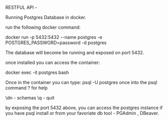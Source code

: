 RESTFUL API - 

Running Postgres Database in docker.

run the following docker command:

docker run -p 5432:5432 --name postgres -e POSTGRES_PASSWORD=password -d postgres

The database will become be running and exposed on port 5432.


once installed you can access the container:

docker exec -it postgres bash

Once in the container you can type: psql -U postgres
once into the psql command \? for help

\dn - schemas
\q - quit


by exposing the port 5432 above, you can access the postgres instance if you have psql install or from your favoriate db tool - PGAdmin , DBeaver.


